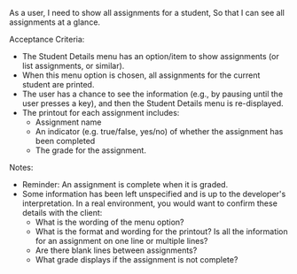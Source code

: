 As a user,
I need to show all assignments for a student,
So that I can see all assignments at a glance.

Acceptance Criteria:
* The Student Details menu has an option/item to show assignments (or list assignments, or similar).
* When this menu option is chosen, all assignments for the current student are printed.
* The user has a chance to see the information (e.g., by pausing until the user presses a key), and then the Student Details menu is re-displayed.
* The printout for each assignment includes:
    * Assignment name
    * An indicator (e.g. true/false, yes/no) of whether the assignment has been completed
    * The grade for the assignment.

Notes:
* Reminder: An assignment is complete when it is graded.
* Some information has been left unspecified and is up to the developer's interpretation. In a real environment, you would want to confirm these details with the client:
  * What is the wording of the menu option?
  * What is the format and wording for the printout? Is all the information for an assignment on one line or multiple lines?
  * Are there blank lines between assignments?
  * What grade displays if the assignment is not complete?
